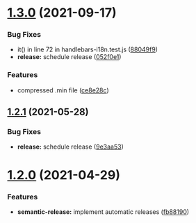 # [1.3.0](https://github.com/fwalzel/handlebars-i18n/compare/1.2.1...1.3.0) (2021-09-17)


### Bug Fixes

* it() in line 72 in handlebars-i18n.test.js ([88049f9](https://github.com/fwalzel/handlebars-i18n/commit/88049f94c7dbf72ee58b713e0a3ab494a4cde28f))
* **release:** schedule release ([052f0e1](https://github.com/fwalzel/handlebars-i18n/commit/052f0e1e5cbae779060fe45c604fc97bf0b1c34f))


### Features

* compressed .min file ([ce8e28c](https://github.com/fwalzel/handlebars-i18n/commit/ce8e28cddbec9ee8e0e3188fbe24ff404eb8a63f))

## [1.2.1](https://github.com/fwalzel/handlebars-i18n/compare/1.2.0...1.2.1) (2021-05-28)


### Bug Fixes

* **release:** schedule release ([9e3aa53](https://github.com/fwalzel/handlebars-i18n/commit/9e3aa534a83466c242525c76a802d2b6d9d14623))

# [1.2.0](https://github.com/fwalzel/handlebars-i18n/compare/1.1.5...1.2.0) (2021-04-29)


### Features

* **semantic-release:** implement automatic releases ([fb88190](https://github.com/fwalzel/handlebars-i18n/commit/fb88190724aac1ea426caec533bed1dabc59d247))
